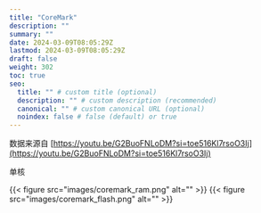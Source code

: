 ```yaml
---
title: "CoreMark"
description: ""
summary: ""
date: 2024-03-09T08:05:29Z
lastmod: 2024-03-09T08:05:29Z
draft: false
weight: 302
toc: true
seo:
  title: "" # custom title (optional)
  description: "" # custom description (recommended)
  canonical: "" # custom canonical URL (optional)
  noindex: false # false (default) or true
---
```


数据来源自 [https://youtu.be/G2BuoFNLoDM?si=toe516Kl7rsoO3Ij](https://youtu.be/G2BuoFNLoDM?si=toe516Kl7rsoO3Ij)

单核

{{< figure src="images/coremark_ram.png" alt="" >}}
{{< figure src="images/coremark_flash.png" alt="" >}}